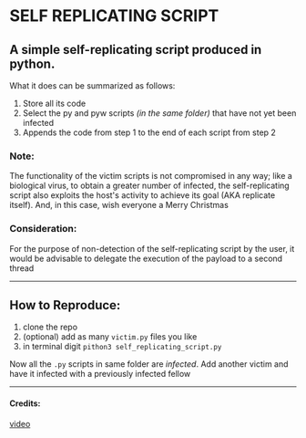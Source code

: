 # SELF REPLICATING SCRIPT

## A simple self-replicating script produced in python.

What it does can be summarized as follows:
1. Store all its code
1. Select the py and pyw scripts *(in the same folder)* that have not yet been infected
1. Appends the code from step 1 to the end of each script from step 2

### Note:
The functionality of the victim scripts is not compromised in any way; like a biological virus, to obtain a greater number of infected, the self-replicating script also exploits the host's activity to achieve its goal (AKA replicate itself).
And, in this case, wish everyone a Merry Christmas

### Consideration:
For the purpose of non-detection of the self-replicating script by the user, it would be advisable to delegate the execution of the payload to a second thread

***

## How to Reproduce:
1. clone the repo
2. (optional) add as many `victim.py` files you like
3. in terminal digit `pithon3 self_replicating_script.py`

Now all the `.py` scripts in same folder are *infected*. Add another victim and have it infected with a previously infected fellow

***

#### Credits:
[video](https://www.youtube.com/watch?v=qNy_amMuVZQ)